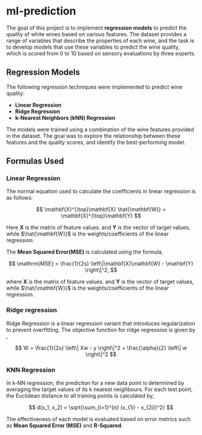 # ml-prediction

The goal of this project is to implement **regression models** to predict the quality of white wines based on various features. The dataset provides a range of variables that describe the properties of each wine, and the task is to develop models that use these variables to predict the wine quality, which is scored from 0 to 10 based on sensory evaluations by three experts.

## Regression Models

The following regression techniques were implemented to predict wine quality:
- **Linear Regression**
- **Ridge Regression**
- **k-Nearest Neighbors (kNN) Regression**

The models were trained using a combination of the wine features provided in the dataset. The goal was to explore the relationship between these features and the quality scores, and identify the best-performing model.

## Formulas Used

### Linear Regression

The normal equation used to calculate the coefficients in linear regression is as follows:

$$ \mathbf{X}^{\top}\mathbf{X} \hat{\mathbf{W}} = \mathbf{X}^{\top}\mathbf{Y} $$

Here $\mathbf{X}$  is the matrix of feature values.
and $\mathbf{Y}$ is the vector of target values, while $\hat{\mathbf{W}}$ is the weights/coefficients of the linear regression.

The **Mean Squared Error(MSE)** is calculated using the formula,

$$ \mathrm{MSE} = \frac{1}{2s} \left\|\mathbf{X}\mathbf{W} - \mathbf{Y} \right\|^2, $$

where $\mathbf{X}$  is the matrix of feature values.
and $\mathbf{Y}$ is the vector of target values, while $\hat{\mathbf{W}}$ is the weights/coefficients of the linear regression.

### Ridge regression

Ridge Regression is a linear regression variant that introduces regularization to prevent overfitting. The objective function for ridge regression is given by ,

$$ W = \frac{1}{2s} \left\| Xw - y \right\|^2 + \frac{\alpha}{2} \left\| w \right\|^2 $$

### KNN Regression

In k-NN regression, the prediction for a new data point is determined by averaging the target values of its k nearest neighbours. For each test point, the Euclidean distance to all training points is calculated by,

$$ d(x_1, x_2) = \sqrt{\sum_{i=1}^{n} (x_{1i} - x_{2i})^2} $$


The effectiveness of each model is evaluated based on error metrics such as **Mean Squared Error (MSE)** and **R-Squared**.
